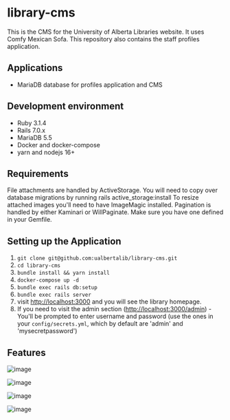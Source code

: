 # library-cms

This is the CMS for the University of Alberta Libraries website. It uses Comfy Mexican Sofa. This repository also contains the staff profiles application.

## Applications

+ MariaDB database for profiles application and CMS

## Development environment

+ Ruby 3.1.4
+ Rails 7.0.x
+ MariaDB 5.5
+ Docker and docker-compose
+ yarn and nodejs 16+

## Requirements

File attachments are handled by ActiveStorage. You will need to copy over database migrations by running rails active_storage:install
To resize attached images you'll need to have ImageMagic installed.
Pagination is handled by either Kaminari or WillPaginate. Make sure you have one defined in your Gemfile.

## Setting up the Application

1. `git clone git@github.com:ualbertalib/library-cms.git`
2. `cd library-cms`
3. `bundle install && yarn install`
4. `docker-compose up -d`
5. `bundle exec rails db:setup`
6. `bundle exec rails server`
7. visit [http://localhost:3000](http://localhost:3000) and you will see the library homepage.
8. If you need to visit the admin section ([http://localhost:3000/admin](http://localhost:3000/admin)) - You'll be prompted to enter username and password (use the ones in your `config/secrets.yml`, which by default are 'admin' and 'mysecretpassword')

## Features

![image](https://user-images.githubusercontent.com/1220762/173146961-b8430fca-4d41-4c8c-a413-8bd0ac6cc929.png)

![image](https://user-images.githubusercontent.com/1220762/173147029-3d5f952c-5bae-415e-a9ee-29dc8fc656a8.png)

![image](https://user-images.githubusercontent.com/1220762/173147203-eb68a6f7-73c4-4a5d-ab57-95169d3d0f16.png)

![image](https://user-images.githubusercontent.com/1220762/173147294-715b940e-66dd-4c40-b874-cf4051ba0169.png)

